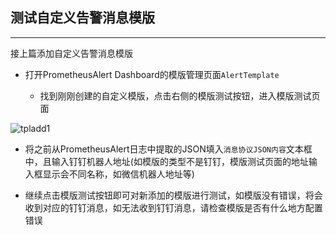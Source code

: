 ## 测试自定义告警消息模版

--------------------------------------

接上篇添加自定义告警消息模版

 - 打开PrometheusAlert Dashboard的模版管理页面`AlertTemplate`

   * 找到刚刚创建的自定义模版，点击右侧的模版测试按钮，进入模版测试页面

![tpladd1](https://raw.githubusercontent.com/feiyu563/PrometheusAlert/master/doc/tpltest1.png)

  - 将之前从PrometheusAlert日志中提取的JSON填入`消息协议JSON内容`文本框中，且输入钉钉机器人地址(如模版的类型不是钉钉，模版测试页面的地址输入框显示会不同名称，如微信机器人地址等)

  - 继续点击模版测试按钮即可对新添加的模版进行测试，如模版没有错误，将会收到对应的钉钉消息，如无法收到钉钉消息，请检查模版是否有什么地方配置错误
